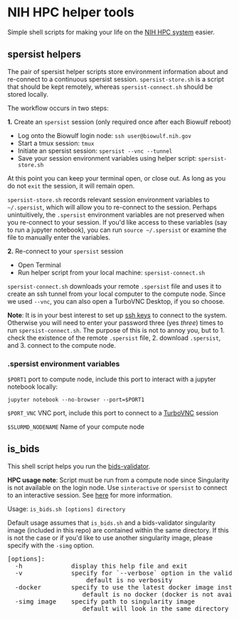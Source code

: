 # NIH HPC helper tools

Simple shell scripts for making your life on the [NIH HPC system](https://hpc.nih.gov) easier.


## spersist helpers

The pair of spersist helper scripts store environment information about and re-connect to a continuous spersist session.
`spersist-store.sh` is a script that should be kept remotely, whereas `spersist-connect.sh` should be stored locally. 

The workflow occurs in two steps:

**1.** Create an `spersist` session (only required once after each Biowulf reboot)
  * Log onto the Biowulf login node: `ssh user@biowulf.nih.gov`
  * Start a tmux session: `tmux`
  * Initiate an spersist session: `spersist --vnc --tunnel`
  * Save your session environment variables using helper script: `spersist-store.sh`

  At this point you can keep your terminal open, or close out. As long as you do not `exit` the session, it will remain open.

`spersist-store.sh` records relevant session environment variables to `~/.spersist`, which will allow you to re-connect to the session. Perhaps unintuitively, the `.spersist` environment variables are not preserved when you re-connect to your session. If you'd like access to these variables (say to run a jupyter notebook), you can run `source ~/.spersist` or examine the file to manually enter the variables.

**2.** Re-connect to your `spersist` session
  * Open Terminal
  * Run helper script from your local machine: `spersist-connect.sh`


`spersist-connect.sh` downloads your remote `.spersist` file and uses it to create an ssh tunnel from your local computer to the compute node. Since we used `--vnc`, you can also open a TurboVNC Desktop, if you so choose.


**Note**: It is in your best interest to set up [ssh keys](https://www.cyberciti.biz/faq/how-to-set-up-ssh-keys-on-linux-unix/) to connect to the system. Otherwise you will need to enter your password three (yes *three*) times to run `spersist-connect.sh`. The purpose of this is not to annoy you, but to 1. check the existence of the remote `.spersist` file, 2. download `.spersist`, and 3. connect to the compute node.

### .spersist environment variables
`$PORT1`              port to compute node, include this port to interact with a jupyter notebook locally:

`jupyter notebook --no-browser --port=$PORT1`

`$PORT_VNC`           VNC port, include this port to connect to a [TurboVNC](https://www.turbovnc.org/) session

`$SLURMD_NODENAME`    Name of your compute node

## is_bids

This shell script helps you run the [bids-validator](https://github.com/bids-standard/bids-validator).

**HPC usage note**: Script must be run from a compute node since Singularity is not available on the login node. Use `sinteractive` or `spersist` to connect to an interactive session. See [here](https://hpc.nih.gov/docs/userguide.html) for more information.


Usage: `is_bids.sh [options] directory`

Default usage assumes that `is_bids.sh` and a bids-validator singularity image (included in this repo) are contained within the same directory.
If this is not the case or if you'd like to use another singularity image, please specify with the `-simg` option.

<pre>
[options]:  
  -h             display this help file and exit  
  -v             specify for `--verbose` option in the validator  
                     default is no verbosity  
  -docker        specify to use the latest docker image instead of singularity    
                    default is no docker (docker is not available on the HPC)  
  -simg image    specify path to singularity image  
                    default will look in the same directory as is_bids.sh  
</pre>



